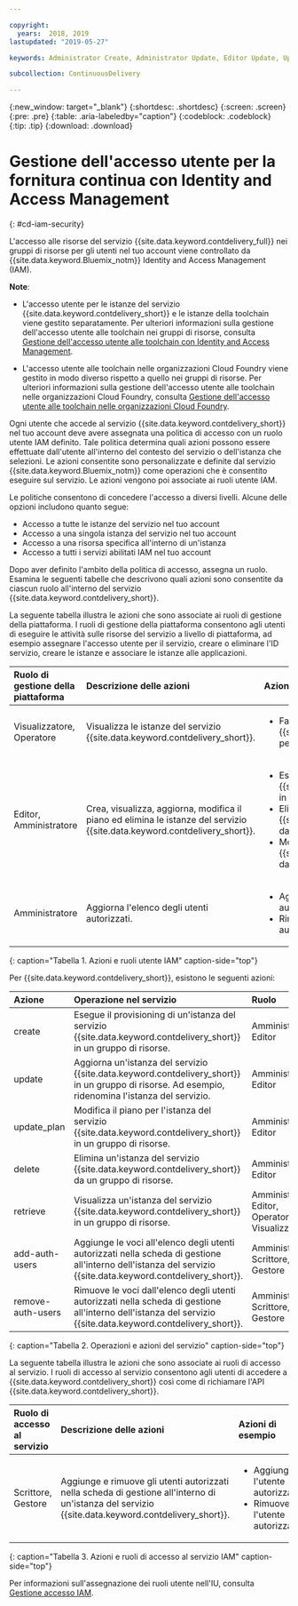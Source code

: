```yaml
---

copyright:
  years:  2018, 2019
lastupdated: "2019-05-27"

keywords: Administrator Create, Administrator Update, Editor Update, Update

subcollection: ContinuousDelivery

---
```


{:new_window: target="_blank"}
{:shortdesc: .shortdesc}
{:screen: .screen}
{:pre: .pre}
{:table: .aria-labeledby="caption"}
{:codeblock: .codeblock}
{:tip: .tip}
{:download: .download}


# Gestione dell'accesso utente per la fornitura continua con Identity and Access Management
{: #cd-iam-security}

L'accesso alle risorse del servizio {{site.data.keyword.contdelivery_full}} nei gruppi di risorse per gli utenti nel tuo account viene controllato da {{site.data.keyword.Bluemix_notm}} Identity and Access Management (IAM). 

**Note**: 

* L'accesso utente per le istanze del servizio {{site.data.keyword.contdelivery_short}} e le istanze della toolchain viene gestito separatamente. Per ulteriori informazioni sulla gestione dell'accesso utente alle toolchain nei gruppi di risorse, consulta [Gestione dell'accesso utente alle toolchain con Identity and Access Management](/docs/services/ContinuousDelivery?topic=ContinuousDelivery-toolchains-iam-security).

* L'accesso utente alle toolchain nelle organizzazioni Cloud Foundry viene gestito in modo diverso rispetto a quello nei gruppi di risorse. Per ulteriori informazioni sulla gestione dell'accesso utente alle toolchain nelle organizzazioni Cloud Foundry, consulta [Gestione dell'accesso utente alle toolchain nelle organizzazioni Cloud Foundry](/docs/services/ContinuousDelivery?topic=ContinuousDelivery-toolchains-using#managing_access_orgs).

Ogni utente che accede al servizio {{site.data.keyword.contdelivery_short}} nel tuo account deve avere assegnata una politica di accesso con un ruolo utente IAM definito. Tale politica determina quali azioni possono essere effettuate dall'utente all'interno del contesto del servizio o dell'istanza che selezioni. Le azioni consentite sono personalizzate e definite dal servizio {{site.data.keyword.Bluemix_notm}} come operazioni che è consentito eseguire sul servizio. Le azioni vengono poi associate ai ruoli utente IAM.

Le politiche consentono di concedere l'accesso a diversi livelli. Alcune delle opzioni includono quanto segue: 

* Accesso a tutte le istanze del servizio nel tuo account
* Accesso a una singola istanza del servizio nel tuo account
* Accesso a una risorsa specifica all'interno di un'istanza
* Accesso a tutti i servizi abilitati IAM nel tuo account

Dopo aver definito l'ambito della politica di accesso, assegna un ruolo. Esamina le seguenti tabelle che descrivono quali azioni sono consentite da ciascun ruolo all'interno del servizio {{site.data.keyword.contdelivery_short}}.

La seguente tabella illustra le azioni che sono associate ai ruoli di gestione della piattaforma. I ruoli di gestione della piattaforma consentono agli utenti di eseguire le attività sulle risorse del servizio a livello di piattaforma, ad esempio assegnare l'accesso utente per il servizio, creare o eliminare l'ID servizio, creare le istanze e associare le istanze alle applicazioni.

| Ruolo di gestione della piattaforma | Descrizione delle azioni | Azioni di esempio|
|:-----------------|:-----------------|:-----------------|
| Visualizzatore, Operatore | Visualizza le istanze del servizio {{site.data.keyword.contdelivery_short}}. | <ul><li>Fa clic su un'istanza del servizio {{site.data.keyword.contdelivery_short}} per aprirne il dashboard.</li></ul>|
| Editor, Amministratore | Crea, visualizza, aggiorna, modifica il piano ed elimina le istanze del servizio {{site.data.keyword.contdelivery_short}}. |<ul><li>Esegui il provisioning di un'istanza di {{site.data.keyword.contdelivery_short}} in un gruppo di risorse.</li><li>Elimina un'istanza di {{site.data.keyword.contdelivery_short}} da un gruppo di risorse.</li><li>Modifica un piano dell'istanza di {{site.data.keyword.contdelivery_short}} da Lite a Professional.</li></ul> |
| Amministratore | Aggiorna l'elenco degli utenti autorizzati.| <ul><li>Aggiunge un utente all'elenco di utenti autorizzati.</li><li>Rimuove un utente dall'elenco di utenti autorizzati.</li></ul> |
{: caption="Tabella 1. Azioni e ruoli utente IAM" caption-side="top"}

 Per {{site.data.keyword.contdelivery_short}}, esistono le seguenti azioni:

| Azione | Operazione nel servizio | Ruolo
|:-----------------|:-----------------|:--------------|
| create | Esegue il provisioning di un'istanza del servizio {{site.data.keyword.contdelivery_short}} in un gruppo di risorse. | Amministratore, Editor |
| update | Aggiorna un'istanza del servizio {{site.data.keyword.contdelivery_short}} in un gruppo di risorse. Ad esempio, ridenomina l'istanza del servizio. | Amministratore, Editor |
| update_plan | Modifica il piano per l'istanza del servizio {{site.data.keyword.contdelivery_short}} in un gruppo di risorse. | Amministratore, Editor |
| delete | Elimina un'istanza del servizio {{site.data.keyword.contdelivery_short}} da un gruppo di risorse. | Amministratore, Editor |
| retrieve | Visualizza un'istanza del servizio {{site.data.keyword.contdelivery_short}} in un gruppo di risorse. | Amministratore, Editor, Operatore, Visualizzatore |
| add-auth-users | Aggiunge le voci all'elenco degli utenti autorizzati nella scheda di gestione all'interno dell'istanza del servizio {{site.data.keyword.contdelivery_short}}. | Amministratore, Scrittore, Gestore |
| remove-auth-users | Rimuove le voci dall'elenco degli utenti autorizzati nella scheda di gestione all'interno dell'istanza del servizio {{site.data.keyword.contdelivery_short}}. | Amministratore, Scrittore, Gestore |
{: caption="Tabella 2. Operazioni e azioni del servizio" caption-side="top"}

La seguente tabella illustra le azioni che sono associate ai ruoli di accesso al servizio. I ruoli di accesso al servizio consentono agli utenti di accedere a {{site.data.keyword.contdelivery_short}} così come di richiamare l'API {{site.data.keyword.contdelivery_short}}.

| Ruolo di accesso al servizio | Descrizione delle azioni | Azioni di esempio|
|:-----------------|:-----------------|:-----------------|
| Scrittore, Gestore | Aggiunge e rimuove gli utenti autorizzati nella scheda di gestione all'interno di un'istanza del servizio {{site.data.keyword.contdelivery_short}}. | <ul><li>Aggiunge l'utente autorizzato.</li><li>Rimuove l'utente autorizzato.</li></ul>|
{: caption="Tabella 3. Azioni e ruoli di accesso al servizio IAM" caption-side="top"}

Per informazioni sull'assegnazione dei ruoli utente nell'IU, consulta [Gestione accesso IAM](/docs/iam?topic=iam-iammanidaccser).
